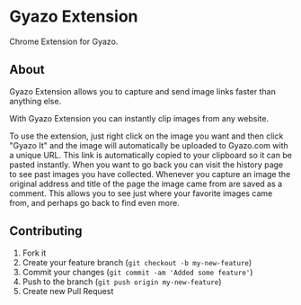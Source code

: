 Gyazo Extension
=======

Chrome Extension for Gyazo.


## About

Gyazo Extension allows you to capture and send image links faster than anything else.

With Gyazo Extension you can instantly clip images from any website.

To use the extension, just right click on the image you want and then click "Gyazo It" and the image will automatically be uploaded to Gyazo.com with a unique URL. This link is automatically copied to your clipboard so it can be pasted instantly. When you want to go back you can visit the history page to see past images you have collected.
Whenever you capture an image the original address and title of the page the image came from are saved as a comment. This allows you to see just where your favorite images came from, and perhaps go back to find even more.


## Contributing

1. Fork it
2. Create your feature branch (`git checkout -b my-new-feature`)
3. Commit your changes (`git commit -am 'Added some feature'`)
4. Push to the branch (`git push origin my-new-feature`)
5. Create new Pull Request

